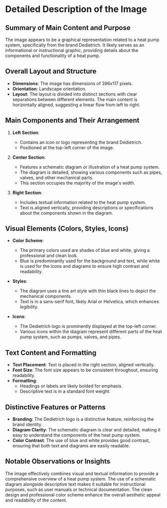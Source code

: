# Detailed Description of the Image

## Summary of Main Content and Purpose

The image appears to be a graphical representation related to a heat pump system, specifically from the brand Dedietrich. It likely serves as an informational or instructional graphic, providing details about the components and functionality of a heat pump.

## Overall Layout and Structure

- **Dimensions**: The image has dimensions of 396x117 pixels.
- **Orientation**: Landscape orientation.
- **Layout**: The layout is divided into distinct sections with clear separations between different elements. The main content is horizontally aligned, suggesting a linear flow from left to right.

## Main Components and Their Arrangement

1. **Left Section**:
   - Contains an icon or logo representing the brand Dedietrich.
   - Positioned at the top-left corner of the image.

2. **Center Section**:
   - Features a schematic diagram or illustration of a heat pump system.
   - The diagram is detailed, showing various components such as pipes, valves, and other mechanical parts.
   - This section occupies the majority of the image's width.

3. **Right Section**:
   - Includes textual information related to the heat pump system.
   - Text is aligned vertically, providing descriptions or specifications about the components shown in the diagram.

## Visual Elements (Colors, Styles, Icons)

- **Color Scheme**:
  - The primary colors used are shades of blue and white, giving a professional and clean look.
  - Blue is predominantly used for the background and text, while white is used for the icons and diagrams to ensure high contrast and readability.

- **Styles**:
  - The diagram uses a line art style with thin black lines to depict the mechanical components.
  - Text is in a sans-serif font, likely Arial or Helvetica, which enhances legibility.

- **Icons**:
  - The Dedietrich logo is prominently displayed at the top-left corner.
  - Various icons within the diagram represent different parts of the heat pump system, such as pumps, valves, and pipes.

## Text Content and Formatting

- **Text Placement**: Text is placed in the right section, aligned vertically.
- **Font Size**: The font size appears to be consistent throughout, ensuring readability.
- **Formatting**:
  - Headings or labels are likely bolded for emphasis.
  - Descriptive text is in a standard font weight.

## Distinctive Features or Patterns

- **Branding**: The Dedietrich logo is a distinctive feature, reinforcing the brand identity.
- **Diagram Clarity**: The schematic diagram is clear and detailed, making it easy to understand the components of the heat pump system.
- **Color Contrast**: The use of blue and white provides good contrast, ensuring that both text and diagrams are easily readable.

## Notable Observations or Insights

The image effectively combines visual and textual information to provide a comprehensive overview of a heat pump system. The use of a schematic diagram alongside descriptive text makes it suitable for instructional purposes, such as user manuals or technical documentation. The clean design and professional color scheme enhance the overall aesthetic appeal and readability of the content.